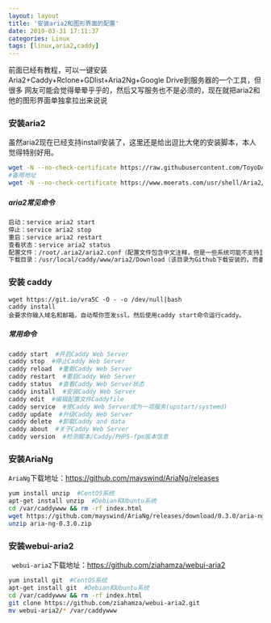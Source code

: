 ```yaml
---
layout: layout
title: '安装aria2和图形界面的配置'
date: 2019-03-31 17:11:37
categories: Linux
tags: [linux,aria2,caddy]
---
```


<p id="div-border-top-purple">前面已经有教程，可以一键安装Aria2+Caddy+Rclone+GDlist+Aria2Ng+Google Drive到服务器的一个工具，但很多
网友可能会觉得晕晕乎乎的，然后又写服务也不是必须的，现在就把aria2和他的图形界面单独拿拉出来说说</p>

<!--more-->

### 安装aria2
虽然aria2现在已经支持install安装了，这里还是给出逗比大佬的安装脚本，本人觉得特别好用。

```bash
wget -N --no-check-certificate https://raw.githubusercontent.com/ToyoDAdoubiBackup/doubi/master/aria2.sh && chmod +x aria2.sh && bash aria2.sh
#备用地址
wget -N --no-check-certificate https://www.moerats.com/usr/shell/Aria2/aria2.sh && chmod +x aria2.sh && bash aria2.sh
```
##### aria2常见命令
```bash
启动：service aria2 start
停止：service aria2 stop
重启：service aria2 restart
查看状态：service aria2 status
配置文件：/root/.aria2/aria2.conf（配置文件包含中文注释，但是一些系统可能不支持显示中文）
下载目录：/usr/local/caddy/www/aria2/Download（该目录为Github下载安装的，而备用地址下载的默认为/usr/local/caddy/www/file）
```
### 安装 caddy
```
wget https://git.io/vra5C -O - -o /dev/null|bash
caddy install
会要求你输入域名和邮箱，自动帮你签发ssl。然后使用caddy start命令运行caddy。
```
##### 常用命令
```bash
caddy start  #开启Caddy Web Server
caddy stop  #停止Caddy Web Server
caddy reload  #重载Caddy Web Server
caddy restart  #重启Caddy Web Server
caddy status  #查看Caddy Web Server状态
caddy install  #安装Caddy Web Server
caddy edit  #编辑配置文件Caddyfile
caddy service  #使Caddy Web Server成为一项服务(upstart/systemd)
caddy update  #升级Caddy Web Server
caddy delete  #卸载Caddy and data
caddy about  #关于Caddy Web Server
caddy version  #检测脚本/Caddy/PHP5-fpm版本信息
```

### 安装AriaNg
`AriaNg`下载地址：<https://github.com/mayswind/AriaNg/releases>

```bash
yum install unzip  #CentOS系统
apt-get install unzip  #Debian和Ubuntu系统
cd /var/caddywww && rm -rf index.html
wget https://github.com/mayswind/AriaNg/releases/download/0.3.0/aria-ng-0.3.0.zip
unzip aria-ng-0.3.0.zip
```

### 安装webui-aria2
` webui-aria2`下载地址：<https://github.com/ziahamza/webui-aria2>

```bash
yum install git  #CentOS系统
apt-get install git  #Debian和Ubuntu系统
cd /var/caddywww && rm -rf index.html
git clone https://github.com/ziahamza/webui-aria2.git
mv webui-aria2/* /var/caddywww
```